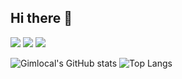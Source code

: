 ## Hi there 👋

<img src="https://img.shields.io/badge/c++-00599C?style=for-the-badge&logo=cplusplus&logoColor=white" />
<img src="https://img.shields.io/badge/javaScript-F7DF1E?style=for-the-badge&logo=javascript&logoColor=black" />
<img src="https://img.shields.io/badge/unity-FFFFFF?style=for-the-badge&logo=unity&logoColor=black" />
<br>




![Gimlocal's GitHub stats](https://github-readme-stats.vercel.app/api?username=Gimlocal&show_icons=true&theme=radical)
![Top Langs](https://github-readme-stats.vercel.app/api/top-langs/?username=anuraghazra&layout=compact)


<!--
**Gimlocal/Gimlocal** is a ✨ _special_ ✨ repository because its `README.md` (this file) appears on your GitHub profile.

Here are some ideas to get you started:

- 🔭 I’m currently working on ...
- 🌱 I’m currently learning ...
- 👯 I’m looking to collaborate on ...
- 🤔 I’m looking for help with ...
- 💬 Ask me about ...
- 📫 How to reach me: ...
- 😄 Pronouns: ...
- ⚡ Fun fact: ...
-->

